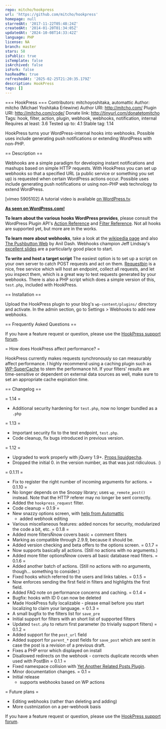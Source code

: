 ```yaml
---
repo: mitcho/hookpress
url: 'https://github.com/mitcho/hookpress'
homepage: null
starredAt: '2017-11-22T05:48:24Z'
createdAt: '2014-01-20T01:34:05Z'
updatedAt: '2024-10-08T14:33:42Z'
language: PHP
license: NA
branch: master
stars: 58
isPublic: true
isTemplate: false
isArchived: false
isFork: false
hasReadMe: true
refreshedAt: '2025-02-25T21:20:35.179Z'
description: HookPress
tags: []
---
```


=== HookPress ===
Contributors: mitchoyoshitaka, automattic
Author: mitcho (Michael Yoshitaka Erlewine)
Author URI: http://mitcho.com/
Plugin URI: http://mitcho.com/code/
Donate link: http://tinyurl.com/donatetomitcho
Tags: hook, filter, action, plugin, webhook, webhooks, notification, internal
Requires at least: 3.6
Tested up to: 4.1
Stable tag: 1.14

HookPress turns your WordPress-internal hooks into webhooks. Possible uses include generating push notifications or extending WordPress with non-PHP.

== Description ==

Webhooks are a simple paradigm for developing instant notifications and mashups based on simple HTTP requests. With HookPress you can set up webhooks so that a specified URL (a public service or something you set up) is requested when certain WordPress actions occur. Possible uses include generating push notifications or using non-PHP web technology to extend WordPress.

[vimeo 5905102]
A tutorial video is available [on WordPress.tv](http://wordpress.tv/2009/09/13/introduction-to-hookpress/).

**[As seen on WordPress.com!](http://en.blog.wordpress.com/2010/04/14/hook-line-and-sinker/)**

**To learn about the various hooks WordPress provides**, please consult the WordPress Plugin API's [Action Reference](http://codex.wordpress.org/Plugin_API/Action_Reference) and [Filter Reference](http://codex.wordpress.org/Plugin_API/Filter_Reference). Not all hooks are supported yet, but more are in the works.

**To learn more about webhooks**, take a look at the [wikipedia page](https://en.wikipedia.org/wiki/Webhook) and also [The Pushbutton Web](http://dashes.com/anil/2009/07/the-pushbutton-web-realtime-becomes-real.html) by Anil Dash. Webhooks champion Jeff Lindsay's [excellent slides](http://www.slideshare.net/progrium/using-web-hooks) are a particularly good place to start.

**To write and host a target script** The easiest option is to set up a script on your own server to catch POST requests and act on them. [Requestbin](http://requestb.in/) is a nice, free service which will host an endpoint, collect all requests, and let you inspect them, which is a great way to test requests generated by your webhooks. There is also a PHP script which does a simple version of this, `test.php`, included with HookPress.

== Installation ==

Upload the HookPress plugin to your blog's `wp-content/plugins/` directory and activate. In the admin section, go to Settings > Webhooks to add new webhooks.

== Frequently Asked Questions ==

If you have a feature request or question, please use the [HookPress support forum](http://wordpress.org/tags/hookpress).

= How does HookPress affect performance? =

HookPress currently makes requests synchronously so can measurably affect performance. I highly recommend using a caching plugin such as [WP-SuperCache](http://ocaoimh.ie/wp-super-cache/) to stem the performance hit. If your filters' results are time-sensitive or dependent on external data sources as well, make sure to set an appropriate cache expiration time.

== Changelog ==

= 1.14 =
* Additional security hardening for `test.php`, now no longer bundled as a `.php`

= 1.13 =
* Important security fix to the test endpoint, `test.php`.
* Code cleanup, fix bugs introduced in previous version.

= 1.12 =
* Upgraded to work properly with jQuery 1.9+. [Props liquidgecha](https://github.com/mitcho/hookpress/commit/0b21dfec8136d51971a21fb6cbdd4ff2b8d60753).
* Dropped the initial 0. in the version number, as that was just ridiculous. :)

= 0.1.11 =
* Fix to register the right number of incoming arguments for actions.
= 0.1.10 =
* No longer depends on the Snoopy library; uses `wp_remote_post()` instead. Note that the HTTP referer may no longer be sent correctly.
* Added the `hookpress_request` filter.
* Code cleanup
= 0.1.9 =
* New snazzy options screen, with [help from Automattic](http://en.blog.wordpress.com/2010/04/14/hook-line-and-sinker/)
	* added webhook editing
* Various miscellaneous features: added nonces for security, modularized the code a bit, etc.
= 0.1.8 =
* Added more filtersÑnow covers basic + comment filters
* Marking as compatible through 2.9.9, because it should be.
* Added version checking and beta offers to the options screen.
= 0.1.7 =
* Now supports basically all actions. (Still no actions with no arguments.)
* Added more filter optionsÑnow covers all basic database read filters.
= 0.1.6 =
* Added another batch of actions. (Still no actions with no arguments, though... something to consider.)
* Fixed hooks which referred to the users and links tables.
= 0.1.5 =
* Now enforces sending the first field in filters and highlights the first field.
* Added FAQ note on performance concerns and caching.
= 0.1.4 =
* Bugfix: hooks with ID 0 can now be deleted
* Made HookPress fully localizable - please email before you start localizing to claim your language.
= 0.1.3 =
* A small bugfix to the filters list for `save_pre`
* Initial support for filters with an short list of supported filters
* Updated `test.php` to return first parameter (to trivially support filters)
= 0.1.2 =
* Added support for the `post_url` field
* Added support for `parent_*` post fields for `save_post` which are sent in case the post is a revision of a previous draft.
* Fixes a PHP error which displayed on install
* Disallowed redirects on the webhook - corrects duplicate records when used with PostBin
= 0.1.1 =
* Fixed namespace collision with [Yet Another Related Posts Plugin](http://mitcho.com/code/yarpp/).
* Minor documentation changes.
= 0.1 =
* Initial release
	* supports webhooks based on WP actions

= Future plans =

* Editing webhooks (rather than deleting and adding)
* More custmization on a per-webhook basis

If you have a feature request or question, please use the <a href='http://wordpress.org/tags/hookpress'>HookPress support forum</a>.
